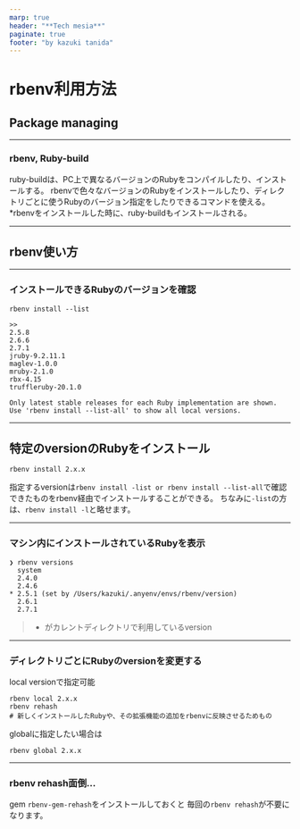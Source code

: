 ```yaml
---
marp: true
header: "**Tech mesia**"
paginate: true
footer: "by kazuki tanida"
---
```


<!-- prerender: true -->
<!-- class: invert -->

# rbenv利用方法

## Package managing

---

### rbenv, Ruby-build

ruby-buildは、PC上で異なるバージョンのRubyをコンパイルしたり、インストールする。
rbenvで色々なバージョンのRubyをインストールしたり、ディレクトリごとに使うRubyのバージョン指定をしたりできるコマンドを使える。
*rbenvをインストールした時に、ruby-buildもインストールされる。

---

## rbenv使い方

---

### インストールできるRubyのバージョンを確認
```
rbenv install --list

>>
2.5.8
2.6.6
2.7.1
jruby-9.2.11.1
maglev-1.0.0
mruby-2.1.0
rbx-4.15
truffleruby-20.1.0

Only latest stable releases for each Ruby implementation are shown.
Use 'rbenv install --list-all' to show all local versions.

```

---

## 特定のversionのRubyをインストール
```
rbenv install 2.x.x
```

指定するversionは`rbenv install -list or rbenv install --list-all`で確認できたものをrbenv経由でインストールすることができる。
ちなみに`-list`の方は、`rbenv install -l`と略せます。

---

### マシン内にインストールされているRubyを表示

```
❯ rbenv versions
  system
  2.4.0
  2.4.6
* 2.5.1 (set by /Users/kazuki/.anyenv/envs/rbenv/version)
  2.6.1
  2.7.1
```
> * がカレントディレクトリで利用しているversion

---

### ディレクトリごとにRubyのversionを変更する

local versionで指定可能
```
rbenv local 2.x.x
rbenv rehash
# 新しくインストールしたRubyや、その拡張機能の追加をrbenvに反映させるためもの
```

globalに指定したい場合は
```
rbenv global 2.x.x
```

---

### rbenv rehash面倒...

gem `rbenv-gem-rehash`をインストールしておくと
毎回の`rbenv rehash`が不要になります。
